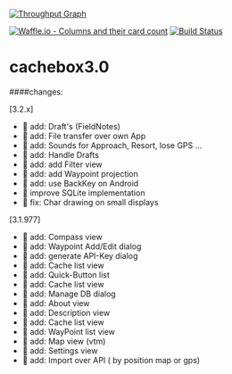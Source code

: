 [![Throughput Graph](https://graphs.waffle.io/Longri/cachebox3.0/throughput.svg)](https://waffle.io/Longri/cachebox3.0/metrics/throughput)

[![Waffle.io - Columns and their card count](https://badge.waffle.io/Longri/cachebox3.0.svg?columns=all)](https://waffle.io/Longri/cachebox3.0)
[![Build Status](https://travis-ci.org/Longri/cachebox3.0.svg?branch=master)](https://travis-ci.org/Longri/cachebox3.0)


# cachebox3.0

####changes:

[3.2.x]
- 🌟 add: Draft's (FieldNotes)
- 🌟 add: File transfer over own App
- 🌟 add: Sounds for Approach, Resort, lose GPS ...
- 🌟 add: Handle Drafts
- 🌟 add: add Filter view
- 🌟 add: add Waypoint projection
- 🌟 add: use BackKey on Android
- 🎯 improve SQLite implementation
- 🐞 fix: Char drawing on small displays

[3.1.977]
- 🌟 add: Compass view
- 🌟 add: Waypoint Add/Edit dialog
- 🌟 add: generate API-Key dialog
- 🌟 add: Cache list view
- 🌟 add: Quick-Button list
- 🌟 add: Cache list view
- 🌟 add: Manage DB dialog
- 🌟 add: About view
- 🌟 add: Description view
- 🌟 add: Cache list view
- 🌟 add: WayPoint list view
- 🌟 add: Map view (vtm)
- 🌟 add: Settings view
- 🌟 add: Import over API ( by position map or gps)
